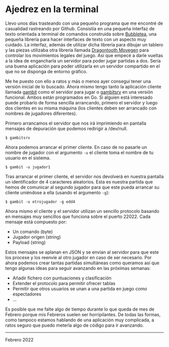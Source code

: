 # Ajedrez en la terminal

Llevo unos días trasteando con una pequeño programa que me encontré de casualidad rastreando por Github. Consistía en una pequeña interfaz de texto orientada a terminal de comandos construida sobre [Bubbletea](https://github.com/charmbracelet/bubbletea), una pequeña librería para hacer interfaces de texto con un aspecto muy cuidado. La interfaz, además de utilizar dicha librería para dibujar un tablero y las piezas utilizaba otra librería llamada [Dragontooth Movegen](https://pkg.go.dev/github.com/dylhunn/dragontoothmg) para controlar los movimientos legales del juego. Así que empecé a darle vueltas a la idea de engancharla un servidor para poder jugar partidas a dos. Sería una buena aplicación para poder utilizarla en un servidor compartido en el que no se disponga de entorno gráfico.

Me he puesto con ello a ratos y más o menos ayer conseguí tener una versión inicial de lo buscado. Ahora mismo tengo tanto la aplicación cliente llamada [gambit](https://github.com/sdemingo/gambit) como el servidor para jugar o [gambitsrv](https://github.com/sdemingo/gambitsrv) en una versión funcional. Ambos están programados en Go. Si alguien está interesado puede probarlo de forma sencilla arrancando, primero el servidor y luego dos clientes en su misma máquina (los clientes deben ser arrancado con nombres de jugadores diferentes).

Primero arrancamos el servidor que nos irá imprimiendo en pantalla mensajes de depuración que podemos redirigir a /dev/null.

```
$ gambitsrv
```

Ahora podemos arrancar el primer cliente. En caso de no pasarle un nombre de jugador con el argumento `-u` el cliente toma el nombre de tu usuario en el sistema.

```
$ gambit -u jugador1
```

Tras arrancar el primer cliente, el servidor nos devolverá en nuestra pantalla un identificador de 4 caracteres aleatorios. Esta es nuestra partida que hemos de comunicar al segundo jugador para que este pueda arrancar su cliente uniéndose a ella (usando el argumento `-g`):

```
$ gambit -u otrojugador -g edd4
```

Ahora mismo el cliente y el servidor utilizan un sencillo protocolo basando en mensajes muy sencillos que funciona sobre el puerto 22022. Cada mensaje está compuesto por:

* Un comando (byte)
* Jugador origen (string)
* Payload (string)

Estos mensajes se aplanan en JSON y se envían al servidor para que este los procese y los reenvíe al otro jugador en caso de ser necesario. Por ahora podemos crear tantas partidas simultáneas como queramos así que tengo algunas ideas para seguir avanzando en las próximas semanas:

* Añadir fichero con puntuaciones y clasificación
* Extender el protocolo para permitir ofrecer tablas
* Permitir que otros usuarios se unan a una partida en juego como espectadores
* ... 

Es posible que me falte algo de tiempo durante lo que queda de mes de Febrero porque mis Febreros suelen ser horripilantes. De todas las formas, como tampoco estamos hablando de una aplicación muy complicada, a ratos seguro que puedo meterla algo de código para ir avanzando.


---

Febrero 2022
